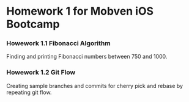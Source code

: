 # Homework 1 for Mobven iOS Bootcamp

### Howework 1.1 Fibonacci Algorithm

Finding and printing Fibonacci numbers between 750 and 1000.

### Howework 1.2 Git Flow

Creating sample branches and commits for cherry pick and rebase by repeating git flow.
